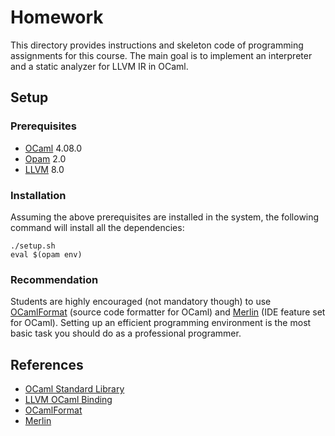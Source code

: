 # Homework

This directory provides instructions and skeleton code of programming assignments for this course.
The main goal is to implement an interpreter and a static analyzer for LLVM IR in OCaml.

## Setup
### Prerequisites
- [OCaml](https://ocaml.org) 4.08.0
- [Opam](https://opam.ocaml.org) 2.0
- [LLVM](https://llvm.org) 8.0

### Installation
Assuming the above prerequisites are installed in the system, the following command will install all the dependencies:
```
./setup.sh
eval $(opam env)
```

### Recommendation
Students are highly encouraged (not mandatory though) to use
[OCamlFormat](https://github.com/ocaml-ppx/ocamlformat) (source code formatter for OCaml)
and [Merlin](https://github.com/ocaml/merlin) (IDE feature set for OCaml).
Setting up an efficient programming environment is the most basic task you should do as a professional programmer.

## References
- [OCaml Standard Library](http://caml.inria.fr/pub/docs/manual-ocaml/libref)
- [LLVM OCaml Binding](https://llvm.moe/ocaml/index.html)
- [OCamlFormat](https://github.com/ocaml-ppx/ocamlformat)
- [Merlin](https://github.com/ocaml/merlin)
